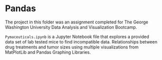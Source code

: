 # Pandas

The project in this folder was an assignment completed for The George Washington University Data Analysis and Visualization Bootcamp.

`Pymaceuticals.ipynb` is a Jupyter Notebook file that explores a provided data set of lab tested mice to find incompatible data. Relationships between drug treatments and tumor sizes using multiple visualizations from MatPlotLib and Pandas Graphing Libraries.